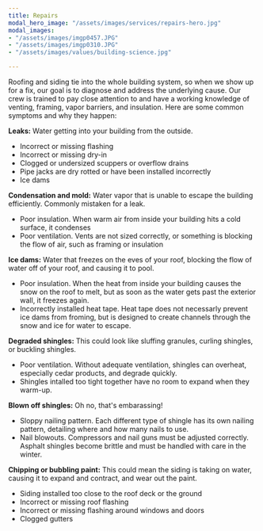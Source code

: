 ```yaml
---
title: Repairs
modal_hero_image: "/assets/images/services/repairs-hero.jpg"
modal_images:
- "/assets/images/imgp0457.JPG"
- "/assets/images/imgp0310.JPG"
- "/assets/images/values/building-science.jpg"

---
```

Roofing and siding tie into the whole building system, so when we show up for a fix, our goal is to diagnose and address the underlying cause.  Our crew is trained to pay close attention to and have a working knowledge of venting, framing, vapor barriers, and insulation.  Here are some common symptoms and why they happen:

**Leaks:** Water getting into your building from the outside.

* Incorrect or missing flashing
* Incorrect or missing dry-in
* Clogged or undersized scuppers or overflow drains
* Pipe jacks are dry rotted or have been installed incorrectly
* Ice dams

**Condensation and mold:** Water vapor that is unable to escape the building efficiently.  Commonly mistaken for a leak.

* Poor insulation.  When warm air from inside your building hits a cold surface, it condenses
* Poor ventilation.  Vents are not sized correctly, or something is blocking the flow of air, such as framing or insulation

**Ice dams:** Water that freezes on the eves of your roof, blocking the flow of water off of your roof, and causing it to pool. 

* Poor insulation.  When the heat from inside your building causes the snow on the roof to melt, but as soon as the water gets past the exterior wall, it freezes again.
* Incorrectly installed heat tape.  Heat tape does not necessarly prevent ice dams from froming, but is designed to create channels through the snow and ice for water to escape.  

**Degraded shingles:** This could look like sluffing granules, curling shingles, or buckling shingles.

* Poor ventilation.  Without adequate ventilation, shingles can overheat, especially cedar products, and degrade quickly.
* Shingles intalled too tight together have no room to expand when they warm-up. 

**Blown off shingles:** Oh no, that's embarassing!

* Sloppy nailing pattern.  Each different type of shingle has its own nailing pattern, detailing where and how many nails to use.
* Nail blowouts.  Compressors and nail guns must be adjusted correctly.  Asphalt shingles become brittle and must be handled with care in the winter.

**Chipping or bubbling paint:** This could mean the siding is taking on water, causing it to expand and contract, and wear out the paint.

* Siding installed too close to the roof deck or the ground
* Incorrect or missing roof flashing
* Incorrect or missing flashing around windows and doors
* Clogged gutters